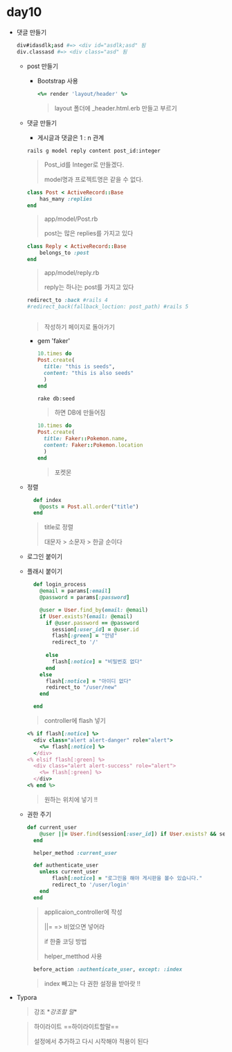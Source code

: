 # day10

- 댓글 만들기

  ```bash
  div#idasdlk;asd #=> <div id="asdlk;asd" 됨
  div.classasd #=> <div class="asd" 됨
  ```

  - post 만들기

    - Bootstrap 사용

      ```ruby
      <%= render 'layout/header' %>
      ```

      > layout 폴더에 \_header.html.erb 만들고 부르기 

  - 댓글 만들기

    - 게시글과 댓글은 1 : n 관계

    ```bash
    rails g model reply content post_id:integer
    ```

    > Post_id를 Integer로 만들겠다.
    >
    > model명과 프로젝트명은 같을 수 없다.

    ```ruby
    class Post < ActiveRecord::Base
    	has_many :replies
    end
    ```

    > app/model/Post.rb
    >
    > post는 많은 replies를 가지고 있다

    ```ruby
    class Reply < ActiveRecord::Base
    	belongs_to :post
    end
    ```

    > app/model/reply.rb
    >
    > reply는 하나는 post를 가지고 있다

    ```ruby
    redirect_to :back #rails 4
    #redirect_back(fallback_loction: post_path) #rails 5
      	
    ```

    > 작성하기 페이지로 돌아가기 

    - gem 'faker'

      ```ruby
      10.times do
      Post.create(
      	title: "this is seeds",
      	content: "this is also seeds"
      	)
      end
      ```

      ```bash
      rake db:seed
      ```

      > 하면 DB에 만들어짐

      ```ruby
      10.times do
      Post.create(
      	title: Faker::Pokemon.name,
      	content: Faker::Pokemon.location
      	)
      end
      ```

      > 포켓몬

  - 정렬

    ```ruby
      def index
      	@posts = Post.all.order("title")
      end
    ```

    > title로 정렬
    >
    > 대문자 > 소문자 > 한글 순이다

  - 로그인 붙이기

  - 플래시 붙이기

    ```ruby
      def login_process
        @email = params[:email]
        @password = params[:password]

        @user = User.find_by(email: @email)
        if User.exists?(email: @email)
          if @user.password == @password
            session[:user_id] = @user.id
            flash[:green] = "안녕"
            redirect_to '/'
          
          else
            flash[:notice] = "비밀번호 없다"
          end
        else
          flash[:notice] = "아이디 없다"
          redirect_to "/user/new"
        end 

      end
    ```

    > controller에  flash 넣기

    ```ruby
    <% if flash[:notice] %>
      <div class="alert alert-danger" role="alert">
        <%= flash[:notice] %>
      </div>
    <% elsif flash[:green] %>
      <div class="alert alert-success" role="alert">
        <%= flash[:green] %>
      </div>
    <% end %>
    ```

    > 원하는 위치에 넣기 !!

  - 권한 주기

    ```ruby
    def current_user
      	@user ||= User.find(session[:user_id]) if User.exists? && session[:user_id]
      end

      helper_method :current_user

      def authenticate_user
      	unless current_user
      		flash[:notice] = "로그인을 해야 게시판을 볼수 있습니다."
      		redirect_to '/user/login'
      	end
      end
    ```

    > applicaion_controller에 작성
    >
    > ||= => 비었으면 넣어라
    >
    > if 한줄 코딩 방법
    >
    > helper_metthod 사용

    ```ruby
      before_action :authenticate_user, except: :index
    ```

    > index 빼고는 다 권한 설정을 받아랏 !! 

- Typora

  > 강조 \**강조할 말**


  > 하이라이트 \==하이라이트할말==
  >
  > 설정에서 추가하고 다시 시작해야 적용이 된다

  ​







